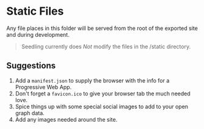 # Static Files

Any file places in this folder will be served from the root of the exported site and during development.

> Seedling currently does _Not_ modify the files in the /static directory.

## Suggestions

1. Add a `manifest.json` to supply the browser with the info for a Progressive Web App.
2. Don't forget a `favicon.ico` to give your browser tab the much needed love.
3. Spice things up with some special social images to add to your open graph data.
4. Add any images needed around the site.
